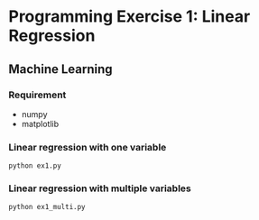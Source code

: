# Programming Exercise 1: Linear Regression

## Machine Learning

### Requirement
 - numpy
 - matplotlib

### Linear regression with one variable
```
python ex1.py
```

### Linear regression with multiple variables
```
python ex1_multi.py
```
